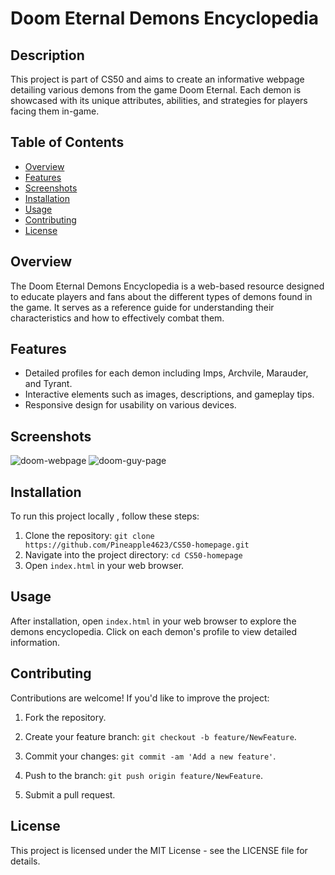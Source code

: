 # Doom Eternal Demons Encyclopedia

## Description
This project is part of CS50 and aims to create an informative webpage detailing various demons from the game Doom Eternal. Each demon is showcased with its unique attributes, abilities, and strategies for players facing them in-game.

## Table of Contents
- [Overview](#overview)
- [Features](#features)
- [Screenshots](#screenshots)
- [Installation](#installation)
- [Usage](#usage)
- [Contributing](#contributing)
- [License](#license)

## Overview
The Doom Eternal Demons Encyclopedia is a web-based resource designed to educate players and fans about the different types of demons found in the game. It serves as a reference guide for understanding their characteristics and how to effectively combat them.

## Features
- Detailed profiles for each demon including Imps, Archvile, Marauder, and Tyrant.
- Interactive elements such as images, descriptions, and gameplay tips.
- Responsive design for usability on various devices.

## Screenshots
![doom-webpage](https://github.com/user-attachments/assets/a5cc9845-f8ce-4016-ae7e-7aa27b22075b)
![doom-guy-page](https://github.com/user-attachments/assets/ecf8f4d9-0dcd-4ff9-b626-b1bb9b3e4afd)

## Installation
To run this project locally
, follow these steps:
1. Clone the repository: `git clone https://github.com/Pineapple4623/CS50-homepage.git`
2. Navigate into the project directory: `cd CS50-homepage`
3. Open `index.html` in your web browser.

## Usage
After installation, open `index.html` in your web browser to explore the demons encyclopedia. Click on each demon's profile to view detailed information.

## Contributing
Contributions are welcome! If you'd like to improve the project:
1. Fork the repository.

2. Create your feature branch: `git checkout -b feature/NewFeature`.
3. Commit your changes: `git commit -am 'Add a new feature'`.
4. Push to the branch: `git push origin feature/NewFeature`.
5. Submit a pull request.

## License
This project is licensed under the MIT License - see the LICENSE file for details.
